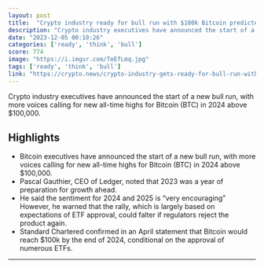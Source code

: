 ```yaml
---
layout: post
title:  "Crypto industry ready for bull run with $100k Bitcoin predicted in 2024"
description: "Crypto industry executives have announced the start of a new bull run, with more voices calling for new all-time highs for Bitcoin (BTC) in 2024 above $100,000."
date: "2023-12-05 00:10:26"
categories: ['ready', 'think', 'bull']
score: 774
image: "https://i.imgur.com/TeEfLmq.jpg"
tags: ['ready', 'think', 'bull']
link: "https://crypto.news/crypto-industry-gets-ready-for-bull-run-with-100000-bitcoin-predicted-in-2024/"
---
```


Crypto industry executives have announced the start of a new bull run, with more voices calling for new all-time highs for Bitcoin (BTC) in 2024 above $100,000.

## Highlights

- Bitcoin executives have announced the start of a new bull run, with more voices calling for new all-time highs for Bitcoin (BTC) in 2024 above $100,000.
- Pascal Gauthier, CEO of Ledger, noted that 2023 was a year of preparation for growth ahead.
- He said the sentiment for 2024 and 2025 is “very encouraging” However, he warned that the rally, which is largely based on expectations of ETF approval, could falter if regulators reject the product again.
- Standard Chartered confirmed in an April statement that Bitcoin would reach $100k by the end of 2024, conditional on the approval of numerous ETFs.

---
